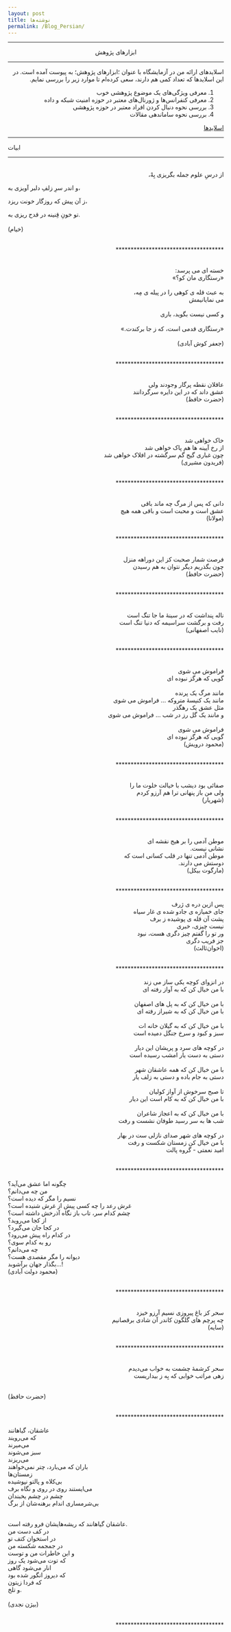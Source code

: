 ```yaml
---
layout: post
title: نوشته‌ها
permalink: /Blog_Persian/	
---  
```


---
<p dir="rtl" align="center">
ابزارهای پژوهش
  </p>

---

<p dir="rtl" align="right">اسلایدهای ارائه من در آزمایشگاه با عنوان ؛ابزار‌های پژوهش؛ به پیوست آمده است. در این اسلایدها که تعداد کمی هم دارند، سعی کرده‌ام تا موارد زیر را بررسی نمایم.</p>


<ol dir="rtl" align="right">
  <li>معرفی ویژگی‌های یک موضوع پژوهشی خوب</li>
  <li>معرفی کنفرانس‌ها و ژورنال‌های معتبر در حوزه امنیت شبکه و داده</li>
  <li>بررسی نحوه دنبال کردن افراد معتبر در حوزه پژوهشی</li>
  <li>بررسی نحوه ساماندهی مقالات</li>
</ol> 



<p dir="rtl" align="right"><a href="https://drive.google.com/file/d/1Q_zOfoOGo-vbU6C8ECzO-PVG4DmZOA1e/view?usp=sharing">اسلایدها</a></p>

---
<p dir="rtl" align="center">
    
ابیات
</p>

---

<p dir="rtl" align="right">
<br /> از درسِ علوم جمله بگریزی بِهْ،

و اندر سرِ زلفِ دلبر آویزی به، <br />

ز آن پیش که روزگار خونت ریزد، <br />

تو خونِ قِنینه در قدح ریزی به. <br />
<br /> (خیام)

  <p dir="rtl" align="right">
  <br />    ************************************


<p dir="rtl" align="right">
<br /> خسته ای می پرسد:
<br /> «رستگاری مان کو؟»
<br />
<br /> به عبث قله ی کوهی را در پیله ی مِه،
<br /> می نمایانیمش
<br />
<br /> و کسی نیست بگوید، باری
<br />
<br /> «رستگاری قدمی است، که ز جا برکندت.»
<br />
<br /> (جعفر کوش آبادی)

  <p dir="rtl" align="right">
  <br />    ************************************
    </p>
  
  <p dir="rtl" align="right">
<br /> عاقلان نقطه پرگار وجودند ولی
<br /> عشق داند که در این دایره سرگردانند
<br /> (حضرت حافظ)  
  </p>
  
  <p dir="rtl" align="right">
  <br />    ************************************
    </p>
   
<p dir="rtl" align="right">
<br /> خاک خواهی شد
<br /> از رخ آیینه ها هم پاک خواهی شد
<br /> چون غباری گیج گم سرگشته در افلاک خواهی شد
<br /> (فریدون مشیری)
  </p>

  <p dir="rtl" align="right">
  <br />    ************************************
    </p>

  <p dir="rtl" align="right">
<br /> دانی که پس از مرگ چه ماند باقی
<br /> عشق است و محبت است و باقی همه هیچ
<br /> (مولانا)  
  </p>
  
  <p dir="rtl" align="right">
  <br />    ************************************
      </p>
  
  <p dir="rtl" align="right">
<br /> فرصت شمار صحبت کز این دوراهه منزل
<br /> چون بگذریم دیگر نتوان به هم رسیدن
<br /> (حضرت حافظ)  
  </p>
  
  <p dir="rtl" align="right">
  <br />    ************************************
  </p>
    
  <p dir="rtl" align="right">
<br /> ناله پنداشت که در سینۀ ما جا تنگ است
<br /> رفت و برگشت سراسیمه که دنیا تنگ است
<br /> (نایب اصفهانی)  
  </p>
  
  <p dir="rtl" align="right">
  <br />    ************************************
    </p>
    

 <p dir="rtl" align="right">
<br /> فراموش می شوی
<br /> گویی که هرگز نبوده ای
  <br />
<br /> مانند مرگ یک پرنده
<br /> مانند یک کنیسۀ متروکه … فراموش می شوی
<br /> مثل عشق یک رهگذر
<br /> و مانند یک گل رز در شب … فراموش می شوی
  <br />
  <br /> فراموش می شوی
<br /> گویی که هرگز نبوده ای
  <br /> (محمود درویش) 
   </p>
   
  
  <p dir="rtl" align="right">
  <br />    ************************************
    </p>
    
  
  <p dir="rtl" align="right">
<br /> صفائی بود دیشب با خیالت خلوت ما را
<br /> ولی من باز پنهانی ترا هم آرزو کردم
<br /> (شهریار)  
  </p>
  
  <p dir="rtl" align="right">
  <br />    ************************************
    </p>
    
  <p dir="rtl" align="right">
<br /> موطن آدمی را بر هیج نقشه ای
<br /> نشانی نیست.
<br /> موطن آدمی تنها در قلب کسانی است که
<br /> دوستش می دارند.
 <br /> (مارگوت بیکل)
    </p>
 
   <p dir="rtl" align="right">
  <br />    ************************************
    </p>
    
<p dir="rtl" align="right">
 پس ازین دره ی ژرف
<br /> جای خمیازه ی جادو شده ی غار سیاه<br />
پشت آن قله ی پوشیده ز برف<br />
نیست چیزی، خبری<br />
ور تو را گفتم چیز دگری هست، نبود<br />
جز فریب دگری<br />
 (اخوان‌ثالث)
    </p>
 
   <p dir="rtl" align="right">
  <br />    ************************************
    </p>
    <p dir="rtl" align="right">
در انزوای کوچه یکی ساز می زند
<br />
با من خیال کن که به آواز رفته ای
<br /> <br />
با من خیال کن که به پل های اصفهان
<br />
با من خیال کن که به شیراز رفته ای
<br /> <br />
با من خیال کن که به گیلان خانه ات
<br />
سبز و کبود و سرخ جنگل دمیده است
<br /> <br />
در کوچه های سرد و پریشان این دیار
<br />
دستی به دست یار امشب رسیده است
<br /> <br />
با من خیال کن که همه عاشقان شهر
<br />
دستی به جام باده و دستی به زلف یار
<br /> <br />
تا صبح سرخوش از آواز کولیان
<br />
با من خیال کن که به کام است این دیار
<br /> <br />
با من خیال کن که به اعجاز شاعران
<br />
شب ها به سر رسید طوفان نشست و رفت
<br /> <br />
در کوچه های شهر صدای نازلی ست در بهار
<br />
با من خیال کن زمستان شکست و رفت
<br /> 
امید نعمتی - گروه پالت
</p>

 
   <p dir="rtl" align="right">
  <br />    ************************************
    </p>
    <p dir="rtl" align="right">
  
  چگونه اما عشق می‌آید؟
  <br />
من چه می‌دانم؟
  <br />
نسیم را مگر که دیده است؟
  <br />
غرش رعد را چه کسی پیش از غرش شنیده است؟
  <br />
چشم کدام سر، تاب باز نگاه آذرخش داشته است؟
  <br />
از کجا می‌روید؟
  <br />
در کجا جان می‌گیرد؟
  <br />
در کدام راه پیش می‌رود؟
  <br />
رو به کدام سوی؟
  <br />
چه می‌دانم؟
  <br />
دیوانه را مگر مقصدی هست؟
  <br />
بگذار جهان برآشوبد...!
<br />
  (محمود دولت آبادی)
</p>


  <p dir="rtl" align="right">
  <br />    ************************************
      </p>
  
  <p dir="rtl" align="right">
<br /> 
سحر کز باغ پیروزی نسیم آرزو خیزد
<br /> 
چه پرچم های گلگون کاندر آن شادی برقصانیم
<br /> (سایه)  
  </p>
  
  <p dir="rtl" align="right">
  <br />    ************************************
  </p>

  
  <p dir="rtl" align="right">
<br /> 
سحر کرشمهٔ چشمت به خواب می‌دیدم
<br /> 
زهی مراتب خوابی که بِه ز بیداریست

<br /> (حضرت حافظ)  
  </p>
  
  <p dir="rtl" align="right">
  <br />    ************************************
  </p>



  <p dir="rtl" align="right">


  عاشقان، گياهانند
   <br />
 كه می‌رویند
 <br />
         می‌میرند
 <br />
                          سبز می‌شوند
 <br />
   می‌ریزند
 <br />
 باران كه می‌بارد، چتر نمی‌خواهند
 <br />
 زمستان‌ها
 <br />
بی‌كلاه و پالتو نپوشیده
 <br />
       می‌ایستند روی در روی و نگاه برف
 <br />
          چشم در چشم یخبندان
 <br />
          بی‌شرمساری اندام برهنه‌شان از برگ
 <br />
 
          
 <br />
       عاشقان گياهانند كه ریشه‌هایشان فرو رفته است.
 <br />
         در كف دست من
 <br />
         در استخوان كتف تو
 <br />
         در جمجمه شكسته من
 <br />
     و این خاطرات من و توست
 <br />
                                 كه توت می‌شود يک روز
 <br />
                                 انار می‌شود گاهی
 <br />
كه دیروز انگور شده بود
 <br />
                                 كه فردا زيتون
 <br />
                                                        و تلخ.
 <br />
 <br /> (بیژن نجدی)  
  </p>
  
  <p dir="rtl" align="right">
  <br />    ************************************
  </p>
